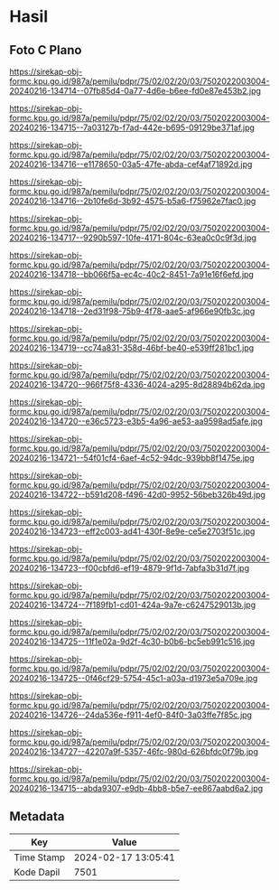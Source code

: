 # Hasil

## Foto C Plano

https://sirekap-obj-formc.kpu.go.id/987a/pemilu/pdpr/75/02/02/20/03/7502022003004-20240216-134714--07fb85d4-0a77-4d6e-b6ee-fd0e87e453b2.jpg

https://sirekap-obj-formc.kpu.go.id/987a/pemilu/pdpr/75/02/02/20/03/7502022003004-20240216-134715--7a03127b-f7ad-442e-b695-09129be371af.jpg

https://sirekap-obj-formc.kpu.go.id/987a/pemilu/pdpr/75/02/02/20/03/7502022003004-20240216-134716--e1178650-03a5-47fe-abda-cef4af71892d.jpg

https://sirekap-obj-formc.kpu.go.id/987a/pemilu/pdpr/75/02/02/20/03/7502022003004-20240216-134716--2b10fe6d-3b92-4575-b5a6-f75962e7fac0.jpg

https://sirekap-obj-formc.kpu.go.id/987a/pemilu/pdpr/75/02/02/20/03/7502022003004-20240216-134717--9290b597-10fe-4171-804c-63ea0c0c9f3d.jpg

https://sirekap-obj-formc.kpu.go.id/987a/pemilu/pdpr/75/02/02/20/03/7502022003004-20240216-134718--bb066f5a-ec4c-40c2-8451-7a91e16f6efd.jpg

https://sirekap-obj-formc.kpu.go.id/987a/pemilu/pdpr/75/02/02/20/03/7502022003004-20240216-134718--2ed31f98-75b9-4f78-aae5-af966e90fb3c.jpg

https://sirekap-obj-formc.kpu.go.id/987a/pemilu/pdpr/75/02/02/20/03/7502022003004-20240216-134719--cc74a831-358d-46bf-be40-e539ff281bc1.jpg

https://sirekap-obj-formc.kpu.go.id/987a/pemilu/pdpr/75/02/02/20/03/7502022003004-20240216-134720--966f75f8-4336-4024-a295-8d28894b62da.jpg

https://sirekap-obj-formc.kpu.go.id/987a/pemilu/pdpr/75/02/02/20/03/7502022003004-20240216-134720--e36c5723-e3b5-4a96-ae53-aa9598ad5afe.jpg

https://sirekap-obj-formc.kpu.go.id/987a/pemilu/pdpr/75/02/02/20/03/7502022003004-20240216-134721--54f01cf4-6aef-4c52-94dc-939bb8f1475e.jpg

https://sirekap-obj-formc.kpu.go.id/987a/pemilu/pdpr/75/02/02/20/03/7502022003004-20240216-134722--b591d208-f496-42d0-9952-56beb326b49d.jpg

https://sirekap-obj-formc.kpu.go.id/987a/pemilu/pdpr/75/02/02/20/03/7502022003004-20240216-134723--eff2c003-ad41-430f-8e9e-ce5e2703f51c.jpg

https://sirekap-obj-formc.kpu.go.id/987a/pemilu/pdpr/75/02/02/20/03/7502022003004-20240216-134723--f00cbfd6-ef19-4879-9f1d-7abfa3b31d7f.jpg

https://sirekap-obj-formc.kpu.go.id/987a/pemilu/pdpr/75/02/02/20/03/7502022003004-20240216-134724--7f189fb1-cd01-424a-9a7e-c6247529013b.jpg

https://sirekap-obj-formc.kpu.go.id/987a/pemilu/pdpr/75/02/02/20/03/7502022003004-20240216-134725--11f1e02a-9d2f-4c30-b0b6-bc5eb991c516.jpg

https://sirekap-obj-formc.kpu.go.id/987a/pemilu/pdpr/75/02/02/20/03/7502022003004-20240216-134725--0f46cf29-5754-45c1-a03a-d1973e5a709e.jpg

https://sirekap-obj-formc.kpu.go.id/987a/pemilu/pdpr/75/02/02/20/03/7502022003004-20240216-134726--24da536e-f911-4ef0-84f0-3a03ffe7f85c.jpg

https://sirekap-obj-formc.kpu.go.id/987a/pemilu/pdpr/75/02/02/20/03/7502022003004-20240216-134727--42207a9f-5357-46fc-980d-626bfdc0f79b.jpg

https://sirekap-obj-formc.kpu.go.id/987a/pemilu/pdpr/75/02/02/20/03/7502022003004-20240216-134715--abda9307-e9db-4bb8-b5e7-ee867aabd6a2.jpg


## Metadata

| Key        | Value               |
| ---------- | ------------------- |
| Time Stamp | 2024-02-17 13:05:41 |
| Kode Dapil | 7501                |



